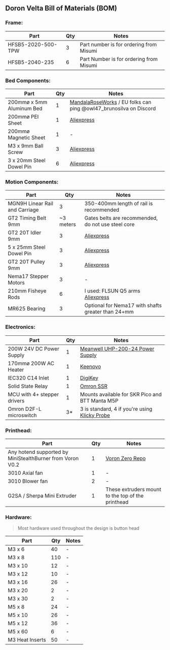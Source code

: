 ## Doron Velta Bill of Materials (BOM)

### Frame:

| Part | Qty | Notes |
| - | - | - |
| HFSB5-2020-500-TPW  | 3 | Part number is for ordering from Misumi |
| HFSB5-2040-235 | 6 | Part Number is for ordering from Misumi |

### Bed Components:

| Part | Qty | Notes |
| - | - | - |
| 200mmø x 5mm Aluminum Bed | 1 | [MandalaRoseWorks](https://mandalaroseworks.com/collections/doron-velta) / EU folks can ping @owl47_brunosilva on Discord |
| 200mmø PEI Sheet | 1 | [Aliexpress](https://s.click.aliexpress.com/e/_DCjuren) |
| 200mmø Magnetic Sheet | 1 | - |
| M3 x 9mm Ball Screw | 3 | [Aliexpress](https://s.click.aliexpress.com/e/_DkTj85h) |
| 3 x 20mm Steel Dowel Pin | 6 | [Aliexpress](https://s.click.aliexpress.com/e/_DkNIN0x) |

### Motion Components:

| Part | Qty | Notes |
| - | - | - |
| MGN9H Linear Rail and Carriage | 3 | 350-400mm length of rail is recommended |
| GT2 Timing Belt 9mm | ~3 meters | Gates belts are recommended, do not use steel core |
| GT2 20T Idler 9mm | 3 | [Aliexpress](https://s.click.aliexpress.com/e/_DmciI0B) |
| 5 x 25mm Steel Dowel Pin | 3 | [Aliexpress](https://s.click.aliexpress.com/e/_DkNIN0x) |
| GT2 20T Pulley 9mm | 3 | [Aliexpress](https://s.click.aliexpress.com/e/_Dd2qIPV) |
| Nema17 Stepper Motors | 3 | - |
| 210mm Fisheye Rods | 6 | I used: FLSUN Q5 arms [Aliexpress](https://s.click.aliexpress.com/e/_DmjUnFt) |
| MR625 Bearing | 3 | Optional for Nema17 with shafts greater than 24+mm |

### Electronics:

| Part | Qty | Notes |
| - | - | - |
| 200W 24V DC Power Supply | 1 | [Meanwell UHP-200-24 Power Supply](https://www.digikey.com/short/hprdfmrv) |
| 170mmø 200W AC Heater | 1 | [Keenovo](https://keenovo.store/collections/standard-keenovo-silicone-heaters/products/keenovo-round-circular-silicone-heater-delta-3d-printer-build-plate-heatbed-heating-pad) |
| IEC320 C14 Inlet | 1 | [DigiKey](https://www.digikey.com/short/z4z73jbr) |
| Solid State Relay | 1 | [Omron SSR](https://www.digikey.com/short/bztzphm9) |
| MCU with 4+ stepper drivers | 1 | Mounts available for SKR Pico and BTT Manta M5P |
| Omron D2F-L microswitch | 3* | 3 is standard, 4 if you're using [Klicky Probe](https://github.com/jlas1/Klicky-Probe) |

### Printhead:

| Part | Qty | Notes |
| - | - | - |
| Any hotend supported by MiniStealthBurner from Voron V0.2 | 1 | [Voron Zero Repo](https://github.com/VoronDesign/Voron-0) |
| 3010 Axial fan | 1 | - |
| 3010 Blower fan | 2 | - |
| G2SA / Sherpa Mini Extruder | 1 | These extruders mount to the top of the printhead |

### Hardware:
> Most hardware used throughout the design is button head

| Part | Qty | Notes |
| - | - | - |
| M3 x 6 | 40 | - |
| M3 x 8 | 110 | - |
| M3 x 10 | 12 | - | 
| M3 x 12 | 10 | - |
| M3 x 16 | 26 | - |
| M3 x 20 | 2 | - |
| M3 x 30 | 2 | - |
| M5 x 8 | 24 | - |
| M5 x 10 | 26 | - |
| M5 x 12 | 36 | - |
| M5 x 60 | 6 | - |
| M3 Heat Inserts | 50 | - |
